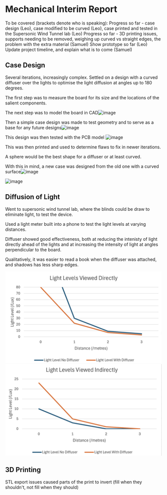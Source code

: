 # Mechanical Interim Report

To be covered (brackets denote who is speaking):
Progress so far - case design (Leo), case modified to be curved (Leo), case printed and tested in the Supersonic Wind Tunnel lab (Leo)
Progress so far - 3D printing issues, supports needing to be removed, weighing up curved vs straight edges, the problem with the extra material (Samuel)
Show prototype so far (Leo)
Update project timeline, and explain what is to come (Samuel)

## Case Design

Several iterations, increasingly complex. Settled on a design with a curved diffuser over the lights to optimise the light diffusion at angles up to 180 degrees.

The first step was to measure the board for its size and the locations of the salient components.  

The next step was to model the board in CAD![image](https://github.com/user-attachments/assets/a8930914-eaa3-44f2-bdb3-0dff3b05e5b3)

Then a simple case design was made to test geometry and to serve as a base for any future designs![image](https://github.com/user-attachments/assets/9f00e327-418b-44a3-8604-ded1ae01a0a8)

This design was then tested with the PCB model ![image](https://github.com/user-attachments/assets/d2e609b4-5a2e-4ac9-8618-17e40eaa444a)

This was then printed and used to determine flaws to fix in newer iterations.


A sphere would be the best shape for a diffuser or at least curved.    

With this in mind, a new case was designed from the old one with a curved surface![image](https://github.com/user-attachments/assets/c3a63fce-505f-4604-a8f1-b56cf38fe90f)

![image](https://github.com/user-attachments/assets/21c5540e-0c6d-4531-b52f-a627e151c179)




## Diffusion of Light

Went to supersonic wind tunnel lab, where the blinds could be draw to eliminate light, to test the device.

Used a light meter built into a phone to test the light levels at varying distances.

Diffuser showed good effectiveness, both at reducing the intenisty of light directly ahead of the lights and at increasing the intensity of light at angles perpendicular to the board.

Qualitatively, it was easier to read a book when the diffuser was attached, and shadows has less sharp edges.

<img src="assets/Benylight_direct_readings.png" alt="Alt Text" width="700" height="auto" >



<img src="assets/Benylight_indirect_readings.png" alt="Alt Text" width="700" height="auto" >

## 3D Printing

STL export issues caused parts of the print to invert (fill when they shouldn't, not fill when they should)
